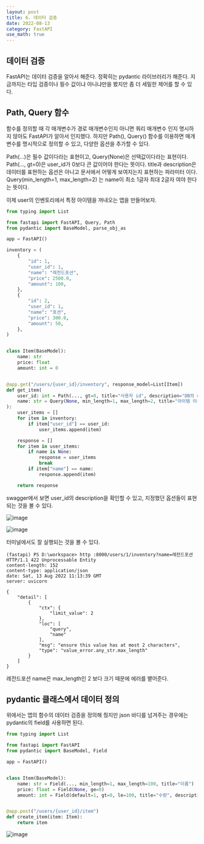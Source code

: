 ```yaml
---
layout: post
title: 6. 데이터 검증
date: 2022-08-13
category: FastAPI
use_math: true
---
```


## 데이터 검증 

FastAPI는 데이터 검증을 알아서 해준다. 정확히는 pydantic 라이브러리가 해준다. 지금까지는 타입 검증이나 필수 값이냐 아니냐만을 봤지만 좀 더 세밀한 제어를 할 수 있다.

## Path, Query 함수

함수를 정의할 때 각 매개변수가 경로 매개변수인지 아니면 쿼리 매개변수 인지 명시하지 않아도 FastAPI가 알아서 인지했다. 하지만 Path(), Query() 함수를 이용하면 매개변수를 명시적으로 정의할 수 있고, 다양한 옵션을 추가할 수 있다.


Path(...)은 필수 값이다라는 표현이고, Query(None)은 선택값이다라는 표현이다. Path(..., gt=0)은 user_id가 0보다 큰 값이어야 한다는 뜻이다. title과 description은 데이터를 표현하는 옵션은 아니고 문서에서 어떻게 보여지는지 표현하는 파라미터 이다. Query(min_length=1, max_length=2) 는 name이 최소 1글자 최대 2글자 여야 한다는 뜻이다. 

이제 user의 인벤토리에서 특정 아이템을 꺼내오는 앱을 만들어보자. 

```python
from typing import List

from fastapi import FastAPI, Query, Path
from pydantic import BaseModel, parse_obj_as

app = FastAPI()

inventory = (
    {
        "id": 1,
        "user_id": 1,
        "name": "레전드포션",
        "price": 2500.0,
        "amount": 100,
    },
    {
        "id": 2,
        "user_id": 1,
        "name": "포션",
        "price": 300.0,
        "amount": 50,
    },
)


class Item(BaseModel):
    name: str
    price: float
    amount: int = 0


@app.get("/users/{user_id}/inventory", response_model=List[Item])
def get_item(
    user_id: int = Path(..., gt=0, title="사용자 id", description="DB의 user.id"),
    name: str = Query(None, min_length=1, max_length=2, title="아이템 이름"),
):
    user_items = []
    for item in inventory:
        if item["user_id"] == user_id:
            user_items.append(item)

    response = []
    for item in user_items:
        if name is None:
            response = user_items
            break
        if item["name"] == name:
            response.append(item)

    return response
```

swagger에서 보면 user_id의 description을 확인할 수 있고, 지정했던 옵션들이 표현되는 것을 볼 수 있다. 

![image](https://user-images.githubusercontent.com/61526722/184481645-37dd6d23-07e1-4a36-a54e-af9eb6949c16.png)

![image](https://user-images.githubusercontent.com/61526722/184482416-d9a6c11c-350a-48e0-95fd-79294eab1cf4.png)

터미널에서도 잘 실행되는 것을 볼 수 있다. 
```
(fastapi) PS D:\workspace> http :8000/users/1/inventory?name=레전드포션 
HTTP/1.1 422 Unprocessable Entity
content-length: 152
content-type: application/json
date: Sat, 13 Aug 2022 11:13:39 GMT
server: uvicorn

{
    "detail": [
        {
            "ctx": {
                "limit_value": 2
            },
            "loc": [
                "query",
                "name"
            ],
            "msg": "ensure this value has at most 2 characters",        
            "type": "value_error.any_str.max_length"
        }
    ]
}
```

레전드포션 name은 max_length인 2 보다 크기 때문에 에러를 뱉어준다. 

## pydantic 클래스에서 데이터 정의

위에서는 앱의 함수의 데이터 검증을 정의해 줬지만 json 바디를 넘겨주는 경우에는 pydantic의 field를 사용하면 된다.

```python
from typing import List

from fastapi import FastAPI
from pydantic import BaseModel, Field

app = FastAPI()


class Item(BaseModel):
    name: str = Field(..., min_length=1, max_length=100, title="이름")
    price: float = Field(None, ge=0)
    amount: int = Field(default=1, gt=0, le=100, title="수량", description="아이템 갯수. 1~100개 소지 가능")


@app.post("/users/{user_id}/item")
def create_item(item: Item):
    return item
```

![image](https://user-images.githubusercontent.com/61526722/184485822-389ebeee-901b-4909-857d-7dc95fa8d56a.png)


